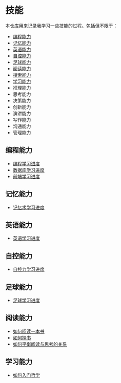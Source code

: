 # 技能

本仓库用来记录我学习一些技能的过程。包括但不限于：

- [编程能力](programming)
- [记忆能力](mnemonics)
- [英语能力](english)
- [自控能力](willpower)
- [足球能力](football)
- [阅读能力](reading)
- [搜索能力](surfing)
- [学习能力](learning)
- 推理能力
- 思考能力
- 决策能力
- 创新能力
- 演讲能力
- 写作能力
- 沟通能力
- 管理能力

## 编程能力

- [编程学习进度](programming/schedule_of_learning_programming.md)
- [数据库学习进度](programming/database_learning_schedule.md)
- [前端学习进度](programming/frontend_learning_schedule.md)

## 记忆能力

- [记忆术学习进度](mnemonics/schedule_of_learning_mnemonics.md)

## 英语能力

- [英语学习进度](english/schedule_of_learning_english.md)

## 自控能力

- [自控力学习进度](willpower/schedule_of_learning_willpower.md)

## 足球能力

- [足球学习进度](football/schedule_of_learning_football.md)

## 阅读能力

- [如何阅读一本书](reading/how_to_read_a_book.md)
- [如何择书](reading/how_to_select_books.md)
- [如何平衡阅读与思考的关系](reading/how_to_balance_reading_and_thinking.md)

## 学习能力

- [如何入门哲学](learning/get_started_with_philosophy.md)

